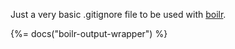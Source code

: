 Just a very basic .gitignore file to be used with [boilr](https://github.com/tmrts/boilr).

{%= docs("boilr-output-wrapper") %}